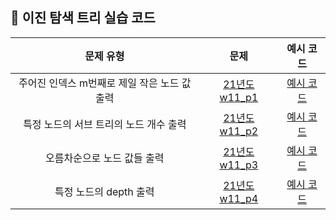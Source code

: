 ## 🌱 이진 탐색 트리 실습 코드

| 문제 유형  | 문제 | 예시 코드 |
| :--: | :--: | :--: |
| 주어진 인덱스 m번째로 제일 작은 노드 값 출력 | [21년도 w11_p1](https://github.com/Landvibe-DataStructure-2023Study/Prob/blob/main/21%20%EC%8B%A4%EC%8A%B5%20%EB%AC%B8%EC%A0%9C/Prob_W11/prob-W11_P1.pdf) |[예시 코드](https://github.com/Landvibe-DataStructure-2023Study/LimJumin/blob/main/21%20%EC%8B%A4%EC%8A%B5%20%EC%BD%94%EB%93%9C/%EC%9D%B4%EC%A7%84%ED%83%90%EC%83%89%ED%8A%B8%EB%A6%AC/21_w11_p1.cpp)|
| 특정 노드의 서브 트리의 노드 개수 출력 | [21년도 w11_p2](https://github.com/Landvibe-DataStructure-2023Study/Prob/blob/main/21%20%EC%8B%A4%EC%8A%B5%20%EB%AC%B8%EC%A0%9C/Prob_W11/prob-W11_P2.pdf) |[예시 코드](https://github.com/Landvibe-DataStructure-2023Study/LimJumin/blob/main/21%20%EC%8B%A4%EC%8A%B5%20%EC%BD%94%EB%93%9C/%EC%9D%B4%EC%A7%84%ED%83%90%EC%83%89%ED%8A%B8%EB%A6%AC/21_w11_p2.cpp)|
| 오름차순으로 노드 값들 출력 | [21년도 w11_p3](https://github.com/Landvibe-DataStructure-2023Study/Prob/blob/main/21%20%EC%8B%A4%EC%8A%B5%20%EB%AC%B8%EC%A0%9C/Prob_W11/prob-W11_P3.pdf) |[예시 코드](https://github.com/Landvibe-DataStructure-2023Study/LimJumin/blob/main/21%20%EC%8B%A4%EC%8A%B5%20%EC%BD%94%EB%93%9C/%EC%9D%B4%EC%A7%84%ED%83%90%EC%83%89%ED%8A%B8%EB%A6%AC/21_w11_p3.cpp)|
| 특정 노드의 depth 출력 | [21년도 w11_p4](https://github.com/Landvibe-DataStructure-2023Study/Prob/blob/main/21%20%EC%8B%A4%EC%8A%B5%20%EB%AC%B8%EC%A0%9C/Prob_W11/prob-W11_P4.pdf) |[예시 코드](https://github.com/Landvibe-DataStructure-2023Study/LimJumin/blob/main/21%20%EC%8B%A4%EC%8A%B5%20%EC%BD%94%EB%93%9C/%EC%9D%B4%EC%A7%84%ED%83%90%EC%83%89%ED%8A%B8%EB%A6%AC/21_w11_p4.cpp)|

